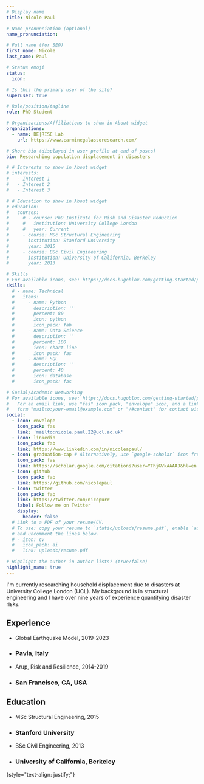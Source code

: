 ```yaml
---
# Display name
title: Nicole Paul

# Name pronunciation (optional)
name_pronunciation: 

# Full name (for SEO)
first_name: Nicole
last_name: Paul

# Status emoji
status:
  icon: 

# Is this the primary user of the site?
superuser: true

# Role/position/tagline
role: PhD Student

# Organizations/Affiliations to show in About widget
organizations:
  - name: DE|RISC Lab
    url: https://www.carminegalassoresearch.com/

# Short bio (displayed in user profile at end of posts)
bio: Researching population displacement in disasters

# # Interests to show in About widget
# interests:
#   - Interest 1
#   - Interest 2
#   - Interest 3

# # Education to show in About widget
# education:
#   courses:
#     # - course: PhD Institute for Risk and Disaster Reduction
#     #   institution: University College London
#     #   year: Current
#     - course: MSc Structural Engineering
#       institution: Stanford University
#       year: 2015
#     - course: BSc Civil Engineering
#       institution: University of California, Berkeley
#       year: 2013

# Skills
# For available icons, see: https://docs.hugoblox.com/getting-started/page-builder/#icons
skills:
  # - name: Technical
  #   items:
  #     - name: Python
  #       description: ''
  #       percent: 80
  #       icon: python
  #       icon_pack: fab
  #     - name: Data Science
  #       description: ''
  #       percent: 100
  #       icon: chart-line
  #       icon_pack: fas
  #     - name: SQL
  #       description: ''
  #       percent: 40
  #       icon: database
  #       icon_pack: fas

# Social/Academic Networking
# For available icons, see: https://docs.hugoblox.com/getting-started/page-builder/#icons
#   For an email link, use "fas" icon pack, "envelope" icon, and a link in the
#   form "mailto:your-email@example.com" or "/#contact" for contact widget.
social:
  - icon: envelope
    icon_pack: fas
    link: 'mailto:nicole.paul.22@ucl.ac.uk'
  - icon: linkedin
    icon_pack: fab
    link: https://www.linkedin.com/in/nicoleapaul/
  - icon: graduation-cap # Alternatively, use `google-scholar` icon from `ai` icon pack
    icon_pack: fas
    link: https://scholar.google.com/citations?user=YThjGVkAAAAJ&hl=en
  - icon: github
    icon_pack: fab
    link: https://github.com/nicolepaul
  - icon: twitter
    icon_pack: fab
    link: https://twitter.com/nicopurr
    label: Follow me on Twitter
    display:
      header: false
  # Link to a PDF of your resume/CV.
  # To use: copy your resume to `static/uploads/resume.pdf`, enable `ai` icons in `params.yaml`,
  # and uncomment the lines below.
  # - icon: cv
  #   icon_pack: ai
  #   link: uploads/resume.pdf

# Highlight the author in author lists? (true/false)
highlight_name: true
---
```


I'm currently researching household displacement due to disasters at University College London (UCL). My background is in structural engineering and I have over nine years of experience quantifying disaster risks.

<div class="container">
  <div class="row justify-content-between">
    <div class="col">
      <h2>Experience</h2>
        <ul class="fa-ul">
        <li><span class="fa-li"><i class="fas fa-briefcase"></i></span>Global Earthquake Model, 2019-2023</li>
        <li><span class="portrait-title"><h3>Pavia, Italy</h3></span></li>
        <li><span class="fa-li"><i class="fas fa-briefcase"></i></span>Arup, Risk and Resilience, 2014-2019</li>
        <li><span class="portrait-title"><h3>San Francisco, CA, USA</h3></li>
        </ul>
    </div>
    <div class="col">
      <h2>Education</h2>
        <ul class="fa-ul">
        <li><span class="fa-li"><i class="fas fa-graduation-cap"></i></span>MSc Structural Engineering, 2015</li>
        <li><span class="portrait-title"><h3>Stanford University</h3></li>
        <li><span class="fa-li"><i class="fas fa-graduation-cap"></i></span>BSc Civil Engineering, 2013</li>
        <li><span class="portrait-title"><h3>University of California, Berkeley</h3></li>
        </ul>
    </div>
  </div>
</div>

{style="text-align: justify;"}
